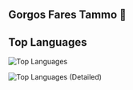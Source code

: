 ## Gorgos Fares Tammo 👋

## Top Languages

![Top Languages](https://github-readme-stats.vercel.app/api/top-langs/?username=Gorgostammos&layout=compact&langs_count=10&cache_seconds=1800)

 ![Top Languages (Detailed)](https://github-readme-stats.vercel.app/api/top-langs/?username=Gorgostammos&langs_count=10&cache_seconds=1800)













